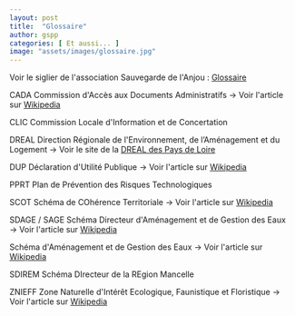 ```yaml
---
layout: post
title:  "Glossaire"
author: gspp
categories: [ Et aussi... ]
image: "assets/images/glossaire.jpg"
---
```


Voir le siglier de l'association Sauvegarde de l'Anjou : [Glossaire](/pdf/siglier.pdf)

CADA
Commission d'Accès aux Documents Administratifs
→ Voir l'article sur [Wikipedia](http://fr.wikipedia.org/wiki/Commission_d'acc%C3%A8s_aux_documents_administratifs)

CLIC
Commission Locale d'Information et de Concertation

DREAL
Direction Régionale de l'Environnement, de l’Aménagement et du Logement
→ Voir le site de la [DREAL des Pays de Loire](http://www.pays-de-la-loire.developpement-durable.gouv.fr/)

DUP
Déclaration d'Utilité Publique
→ Voir l'article sur [Wikipedia](http://fr.wikipedia.org/wiki/D%C3%A9claration_d'utilit%C3%A9_publique)

PPRT
Plan de Prévention des Risques Technologiques

SCOT
Schéma de COhérence Territoriale
→ Voir l'article sur [Wikipedia](http://fr.wikipedia.org/wiki/Sch%C3%A9ma_de_coh%C3%A9rence_territoriale)

SDAGE / SAGE
Schéma Directeur d'Aménagement et de Gestion des Eaux
→ Voir l'article sur [Wikipedia](http://fr.wikipedia.org/wiki/SDAGE)

Schéma d'Aménagement et de Gestion des Eaux
→ Voir l'article sur [Wikipedia](http://fr.wikipedia.org/wiki/Sch%C3%A9ma_d'am%C3%A9nagement_et_de_gestion_des_eaux)

SDIREM
Schéma DIrecteur de la REgion Mancelle

ZNIEFF
Zone Naturelle d'Intérêt Ecologique, Faunistique et Floristique
→ Voir l'article sur [Wikipedia](http://fr.wikipedia.org/wiki/Zone_naturelle_d'int%C3%A9r%C3%AAt_%C3%A9cologique,_faunistique_et_floristique)